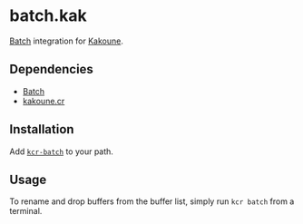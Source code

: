 # batch.kak

[Batch] integration for [Kakoune].

[Batch]: https://github.com/alexherbo2/batch
[Kakoune]: https://kakoune.org

## Dependencies

- [Batch]
- [kakoune.cr]

[kakoune.cr]: https://github.com/alexherbo2/kakoune.cr

## Installation

Add [`kcr-batch`](bin/kcr-batch) to your path.

## Usage

To rename and drop buffers from the buffer list, simply run `kcr batch` from a terminal.

